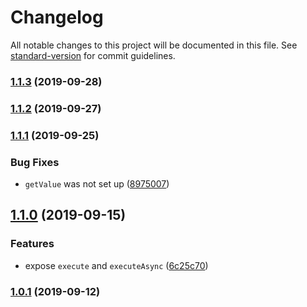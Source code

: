 # Changelog

All notable changes to this project will be documented in this file. See [standard-version](https://github.com/conventional-changelog/standard-version) for commit guidelines.

### [1.1.3](https://github.com/CrowdStrike/faltest/compare/@faltest/browser@1.1.2...1.1.3) (2019-09-28)

### [1.1.2](https://github.com/CrowdStrike/faltest/compare/@faltest/browser@1.1.1...1.1.2) (2019-09-27)

### [1.1.1](https://github.com/CrowdStrike/faltest/compare/@faltest/browser@1.1.0...1.1.1) (2019-09-25)


### Bug Fixes

* `getValue` was not set up ([8975007](https://github.com/CrowdStrike/faltest/commit/8975007))

## [1.1.0](https://github.com/CrowdStrike/faltest/compare/@faltest/browser@1.0.1...1.1.0) (2019-09-15)


### Features

* expose `execute` and `executeAsync` ([6c25c70](https://github.com/CrowdStrike/faltest/commit/6c25c70))

### [1.0.1](https://github.com/CrowdStrike/faltest/compare/@faltest/browser@1.0.0...1.0.1) (2019-09-12)
